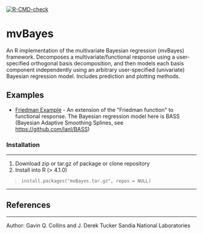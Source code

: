 [![R-CMD-check](https://github.com/sandialabs/mvBayesR/actions/workflows/r.yml/badge.svg)](https://github.com/sandialabs/mvBayesR/actions/workflows/r.yml)

# mvBayes

An R implementation of the multivariate Bayesian regression (mvBayes) framework. Decomposes a multivariate/functional response using a user-specified orthogonal basis decomposition, and then models each basis component independently using an arbitrary user-specified (univariate) Bayesian regression model. Includes prediction and plotting methods.


## Examples
* [Friedman Example](inst/friedman_demo.R) - An extension of the "Friedman function" to functional response. The Bayesian regression model here is BASS (Bayesian Adaptive Smoothing Splines, see https://github.com/lanl/BASS)


### Installation
------------------------------------------------------------------------------
1. Download zip or tar.gz of package or clone repository
2. Install into R (> 4.1.0)

> `install.packages("mvBayes.tar.gz", repos = NULL)`

------------------------------------------------------------------------------

## References


************

Author: Gavin Q. Collins and J. Derek Tucker
Sandia National Laboratories

